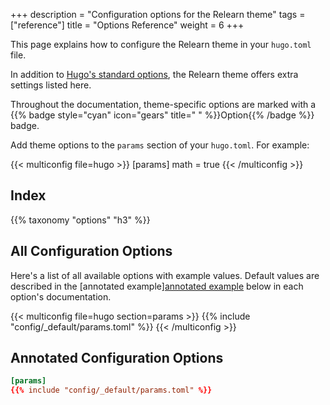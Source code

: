 +++
description = "Configuration options for the Relearn theme"
tags = ["reference"]
title = "Options Reference"
weight = 6
+++

This page explains how to configure the Relearn theme in your `hugo.toml` file.

In addition to [Hugo's standard options](https://gohugo.io/getting-started/configuration/#all-configuration-settings), the Relearn theme offers extra settings listed here.

Throughout the documentation, theme-specific options are marked with a {{% badge style="cyan" icon="gears" title=" " %}}Option{{% /badge %}} badge.

Add theme options to the `params` section of your `hugo.toml`. For example:

{{< multiconfig file=hugo >}}
[params]
  math = true
{{< /multiconfig >}}

## Index

{{% taxonomy "options" "h3" %}}

## All Configuration Options

Here's a list of all available options with example values. Default values are described in the [annotated example][annotated example](#annotated-configuration-options) below in each option's documentation.

{{< multiconfig file=hugo section=params >}}
{{% include "config/_default/params.toml" %}}
{{< /multiconfig >}}

## Annotated Configuration Options

````toml {title="hugo.toml"}
[params]
{{% include "config/_default/params.toml" %}}
````
